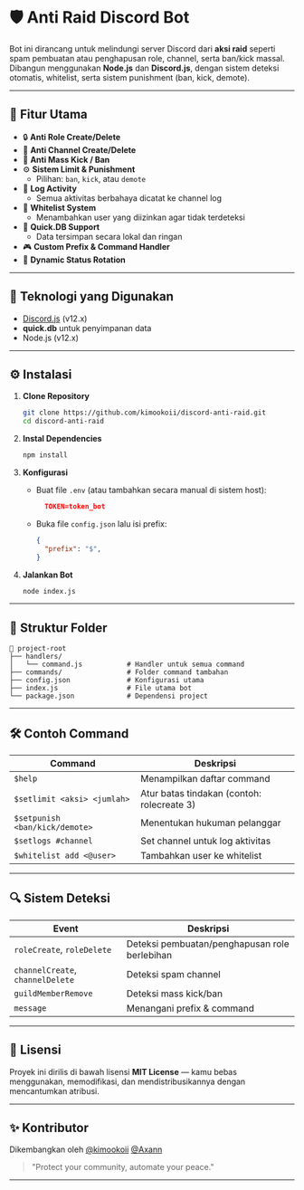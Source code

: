 # 🛡️ Anti Raid Discord Bot

Bot ini dirancang untuk melindungi server Discord dari **aksi raid** seperti spam pembuatan atau penghapusan role, channel, serta ban/kick massal.  
Dibangun menggunakan **Node.js** dan **Discord.js**, dengan sistem deteksi otomatis, whitelist, serta sistem punishment (ban, kick, demote).

---

## 🚀 Fitur Utama

- 🔒 **Anti Role Create/Delete**
- 🧱 **Anti Channel Create/Delete**
- 🚫 **Anti Mass Kick / Ban**
- ⚙️ **Sistem Limit & Punishment**
  - Pilihan: `ban`, `kick`, atau `demote`
- 📝 **Log Activity**
  - Semua aktivitas berbahaya dicatat ke channel log
- 👑 **Whitelist System**
  - Menambahkan user yang diizinkan agar tidak terdeteksi
- 💾 **Quick.DB Support**
  - Data tersimpan secara lokal dan ringan
- 🎮 **Custom Prefix & Command Handler**
- 💬 **Dynamic Status Rotation**

---

## 🧩 Teknologi yang Digunakan
- [Discord.js](https://discord.js.org/) (v12.x)
- **quick.db** untuk penyimpanan data
- Node.js (v12.x)

---

## ⚙️ Instalasi

1. **Clone Repository**
   ```bash
   git clone https://github.com/kimookoii/discord-anti-raid.git
   cd discord-anti-raid

2. **Instal Dependencies**

   ```bash
   npm install
   ```

3. **Konfigurasi**

   * Buat file `.env` (atau tambahkan secara manual di sistem host):

     ```json
       TOKEN=token_bot
     ```

   * Buka file `config.json` lalu isi prefix:

     ```json
     {
       "prefix": "$",
     }
     ```
     
4. **Jalankan Bot**

   ```bash
   node index.js
   ```

---

## 🧠 Struktur Folder

```
📁 project-root
├── handlers/
│   └── command.js           # Handler untuk semua command
├── commands/                # Folder command tambahan
├── config.json              # Konfigurasi utama
├── index.js                 # File utama bot
└── package.json             # Dependensi project
```

---

## 🛠️ Contoh Command

| Command                        | Deskripsi                                  |
| ------------------------------ | ------------------------------------------ |
| `$help`                        | Menampilkan daftar command                 |
| `$setlimit <aksi> <jumlah>`    | Atur batas tindakan (contoh: rolecreate 3) |
| `$setpunish <ban/kick/demote>` | Menentukan hukuman pelanggar               |
| `$setlogs #channel`            | Set channel untuk log aktivitas            |
| `$whitelist add <@user>`       | Tambahkan user ke whitelist                |

---

## 🔍 Sistem Deteksi

| Event                            | Deskripsi                                     |
| -------------------------------- | --------------------------------------------- |
| `roleCreate`, `roleDelete`       | Deteksi pembuatan/penghapusan role berlebihan |
| `channelCreate`, `channelDelete` | Deteksi spam channel                          |
| `guildMemberRemove`              | Deteksi mass kick/ban                         |
| `message`                        | Menangani prefix & command                    |

---

## 📄 Lisensi

Proyek ini dirilis di bawah lisensi **MIT License** — kamu bebas menggunakan, memodifikasi, dan mendistribusikannya dengan mencantumkan atribusi.

---

## ✨ Kontributor

Dikembangkan oleh [@kimookoii](https://github.com/kimookoii) [@Axann](https://github.com/Axann)

> "Protect your community, automate your peace."

---

